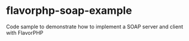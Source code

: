 flavorphp-soap-example
======================

Code sample to demonstrate how to implement a SOAP server and client with FlavorPHP
